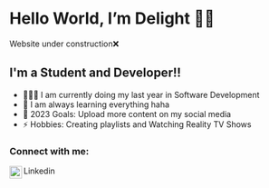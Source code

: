 # Hello World, I’m Delight 👋🏽
Website under construction❌

## I'm a Student and Developer!!

- 👩🏽‍💻 I am currently doing my last year in Software Development
- 🌱 I am always learning everything haha
- 💌 2023 Goals: Upload more content on my social media
- ⚡️ Hobbies: Creating playlists and Watching Reality TV Shows

### Connect with me:
<img align="left" alt="codeSTACKr  | LinkedIn" width="22px"
      src="https://cdn.jsdeliver.net/npm/simple-icons@v3/icons/linkedin.svg" />Linkedin
      <br/>
<!---
DellightDev/DellightDev is a ✨ special ✨ repository because its `README.md` (this file) appears on your GitHub profile.
You can click the Preview link to take a look at your changes.
--->
